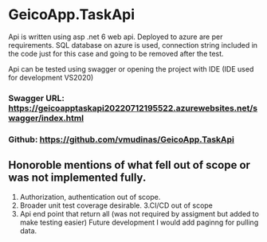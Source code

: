 # GeicoApp.TaskApi

Api is written using asp .net 6 web api.
Deployed to azure are per requirements. 
SQL database on azure is used, connection string included in the code just 
for this case and going to be removed after the test. 

Api can be tested using swagger or opening the project with IDE (IDE used for development
VS2020)

### Swagger URL: https://geicoapptaskapi20220712195522.azurewebsites.net/swagger/index.html
### Github: https://github.com/vmudinas/GeicoApp.TaskApi


## Honoroble mentions of what fell out of scope or was not implemented fully.

1. Authorization, authentication out of scope.
2. Broader unit test coverage desirable.
3.CI/CD out of scope
4. Api end point that return all (was not required by assigment but added to make testing easier)
Future development I would add paginng for pulling data.
